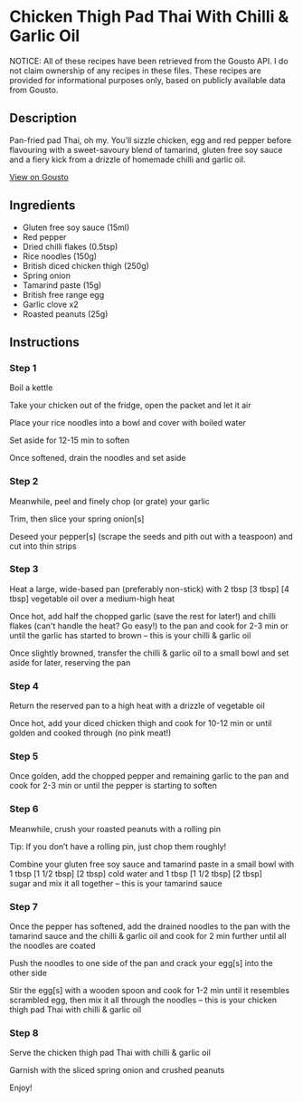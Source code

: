 # Chicken Thigh Pad Thai With Chilli & Garlic Oil

NOTICE: All of these recipes have been retrieved from the Gousto API. I do not claim ownership of any recipes in these files. These recipes are provided for informational purposes only, based on publicly available data from Gousto.

## Description

Pan-fried pad Thai, oh my. You’ll sizzle chicken, egg and red pepper before flavouring with a sweet-savoury blend of tamarind, gluten free soy sauce and a fiery kick from a drizzle of homemade chilli and garlic oil.

[View on Gousto](https://www.gousto.co.uk/recipes/cookbook/chicken-pad-thai-with-chilli-garlic-oil)

## Ingredients

- Gluten free soy sauce (15ml)
- Red pepper
- Dried chilli flakes (0.5tsp)
- Rice noodles (150g)
- British diced chicken thigh (250g)
- Spring onion
- Tamarind paste (15g)
- British free range egg
- Garlic clove x2
- Roasted peanuts (25g)

## Instructions


### Step 1

Boil a kettle

Take your chicken out of the fridge, open the packet and let it air

Place your rice noodles into a bowl and cover with boiled water

Set aside for 12-15 min to soften

Once softened, drain the noodles and set aside


### Step 2

Meanwhile, peel and finely chop (or grate) your garlic

Trim, then slice your spring onion[s]

Deseed your pepper[s]<span class="text-danger"> </span>(scrape the seeds and pith out with a teaspoon) and cut into thin strips


### Step 3

Heat a large, wide-based pan (preferably non-stick) with 2 tbsp <span class="text-purple">[3 tbsp]</span> <span class="text-danger">[4 tbsp] </span>vegetable oil over a medium-high heat

Once hot, add half the chopped garlic (save the rest for later!) and chilli flakes (can't handle the heat? Go easy!) to the pan and cook for 2-3 min or until the garlic has started to brown – this is your chilli & garlic oil

Once slightly browned, transfer the chilli & garlic oil to a small bowl and set aside for later, reserving the pan


### Step 4

Return the reserved pan to a high heat with a drizzle of vegetable oil

Once hot, add your diced chicken thigh and cook for 10-12 min or until golden and cooked through (no pink meat!)


### Step 5

Once golden, add the chopped pepper and remaining garlic to the pan and cook for 2-3 min or until the pepper is starting to soften


### Step 6

Meanwhile, crush your roasted peanuts with a rolling pin

Tip: If you don’t have a rolling pin, just chop them roughly!

Combine your gluten free soy sauce and tamarind paste in a small bowl with 1 tbsp <span class="text-purple">[1 1/2 tbsp]</span> <span class="text-danger">[2 tbsp] </span>cold water and 1 tbsp <span class="text-purple">[1 1/2 tbsp]</span> <span class="text-danger">[2 tbsp]</span> sugar and mix it all together – this is your tamarind sauce


### Step 7

Once the pepper has softened, add the drained noodles to the pan with the tamarind sauce and the chilli & garlic oil and cook for 2 min further until all the noodles are coated

Push the noodles to one side of the pan and crack your egg[s]<span class="text-danger"> </span>into the other side

Stir the egg[s] with a wooden spoon and cook for 1-2 min until it resembles scrambled egg, then mix it all through the noodles – this is your chicken thigh pad Thai with chilli & garlic oil

### Step 8

Serve the chicken thigh pad Thai with chilli & garlic oil

Garnish with the sliced spring onion and crushed peanuts

Enjoy!

